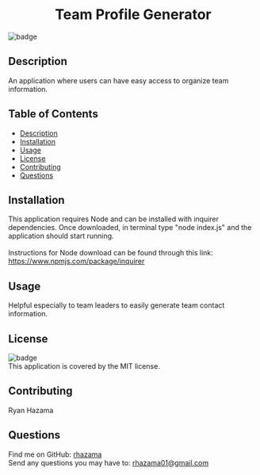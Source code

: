 
<h1 align="center">Team Profile Generator </h1>

![badge](https://img.shields.io/badge/license-MIT-brightgreen)<br />
## Description
An application where users can have easy access to organize team information.

## Table of Contents
- [Description](#description)
- [Installation](#installation)
- [Usage](#usage)
- [License](#license)
- [Contributing](#contributing)
- [Questions](#questions)
## Installation
This application requires Node and can be installed with inquirer dependencies.
Once downloaded, in terminal type "node index.js" and the application should start running.
<br />
<br />
Instructions for Node download can be found through this link: https://www.npmjs.com/package/inquirer
<br />
## Usage
Helpful especially to team leaders to easily generate team contact information.
## License
![badge](https://img.shields.io/badge/license-MIT-brightgreen)
<br />
This application is covered by the MIT license.
## Contributing
Ryan Hazama
## Questions
Find me on GitHub: [rhazama](https://github.com/rhazama)<br />
Send any questions you may have to: rhazama01@gmail.com<br />
    
